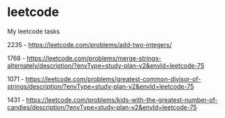 # leetcode
My leetcode tasks

2235 - https://leetcode.com/problems/add-two-integers/

1768 - https://leetcode.com/problems/merge-strings-alternately/description/?envType=study-plan-v2&envId=leetcode-75

1071 - https://leetcode.com/problems/greatest-common-divisor-of-strings/description/?envType=study-plan-v2&envId=leetcode-75

1431 - https://leetcode.com/problems/kids-with-the-greatest-number-of-candies/description/?envType=study-plan-v2&envId=leetcode-75